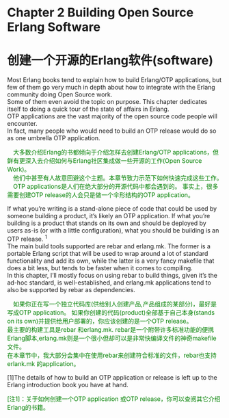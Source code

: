 # Chapter 2 Building Open Source Erlang Software
# 创建一个开源的Erlang软件(software)

Most Erlang books tend to explain how to build Erlang/OTP applications, but few of them go very much in depth about how to integrate with the Erlang community doing Open Source work.<br>
Some of them even avoid the topic on purpose. This chapter dedicates itself to doing a quick tour of the state of affairs in Erlang.<br>
OTP applications are the vast majority of the open source code people will encounter.<br>
In fact, many people who would need to build an OTP release would do so as one umbrella OTP application.
<p></p>
<font color="green">
&emsp;大多数介绍Erlang的书都倾向于介绍怎样去创建Erlang/OTP applications，但鲜有更深入去介绍如何与Erlang社区集成做一些开源的工作(Open Source Work)。<br>
&emsp;他们中甚至有人故意回避这个主题。本章节致力示范下如何快速完成这些工作。<br>
&emsp;OTP applications是人们在绝大部分的开源代码中都会遇到的。
事实上，很多需要创建OTP release的人会只是做一个伞形结构的OTP application。
</font>
<p></p>
If what you’re writing is a stand-alone piece of code that could be used by someone building a product, it’s likely an OTP application. If what you’re building is a product that stands on its own and should be deployed by users as-is (or with a little configuration), what you should be building is an OTP release. <sup>1</sup><br>
The main build tools supported are rebar and erlang.mk. The former is a portable Erlang script that will be used to wrap around a lot of standard functionality and add its own, while the latter is a very fancy makefile that does a bit less, but tends to be faster when it comes to compiling.<br>
 In this chapter, I’ll mostly focus on using rebar to build things, given it’s the ad-hoc standard, is well-established, and erlang.mk applications tend to also be supported by rebar as dependencies.
<p></p>
<font color="green">
&emsp;如果你正在写一个独立代码库(供给别人创建产品,产品组成的某部分)，最好是写成OTP application。 如果你创建的代码(product)全部基于自己本身(stands on its own)并提供给用户部署的，你应该创建的是一个OTP release。<br>
最主要的构建工具是rebar 和erlang.mk. rebar是一个附带许多标准功能的便携Erlang脚本,erlang.mk则是一个很小但却可以是非常快编译文件的神奇makefile 文件。<br>
在本章节中，我大部分会集中在使用rebar来创建符合标准的文件，rebar也支持erlank.mk 的application。
</font>
<p></p>
[1]The details of how to build an OTP application or release is left up to the Erlang introduction book you have at hand.
<p></p>
<font color="green">
[注1]：关于如何创建一个OTP application 或OTP release，你可以查阅其它介绍Erlang的书籍。
</font>
